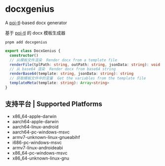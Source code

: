 # docxgenius

A [poi-tl](https://github.com/Sayi/poi-tl)-based docx generator

基于 [poi-tl](https://github.com/Sayi/poi-tl) 的 docx 模板生成器

```
pnpm add docxgenius
```

```ts
export class DocxGenius {
  constructor()
  // 从模板文件渲染  Render docx from a template file  
  renderFile(tplPath: string, outPath: string, jsonData: string): void
  // 从 base64 渲染  Render docx from base64 string
  renderBase64(template: string, jsonData: string): string
  // 获取模板文件中的变量  Get the variables from the template file  
  templateMeta(template: string): Array<string>
}
```

## 支持平台 | Supported Platforms

 - x86_64-apple-darwin
 - aarch64-apple-darwin
 - aarch64-linux-android
 - aarch64-pc-windows-msvc
 - armv7-unknown-linux-gnueabihf
 - i686-pc-windows-msvc
 - armv7-linux-androideabi
 - x86_64-pc-windows-msvc
 - x86_64-unknown-linux-gnu
